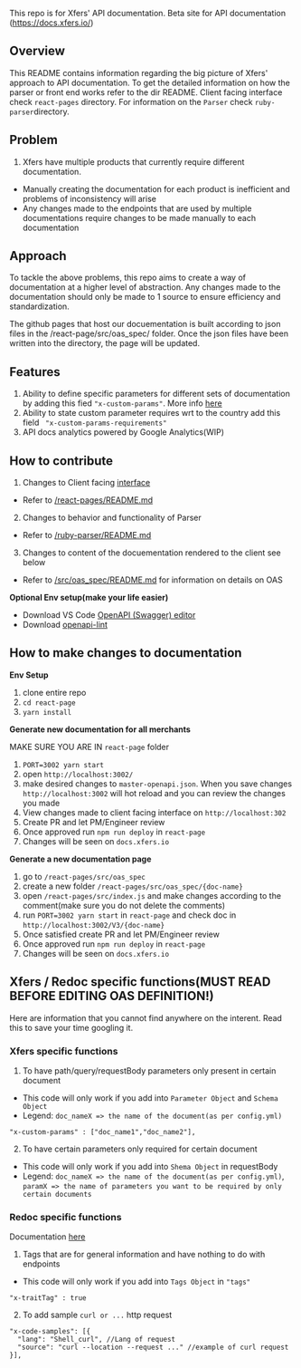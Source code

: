 This repo is for Xfers' API documentation.
Beta site for API documentation (https://docs.xfers.io/)

## Overview

This README contains information regarding the big picture of Xfers' approach to API documentation. To get the detailed information on how the parser or front end works refer to the dir README. Client facing interface check `react-pages` directory. For information on the `Parser` check `ruby-parser`directory.

## Problem

1. Xfers have multiple products that currently require different documentation.
  - Manually creating the documentation for each product is inefficient and problems of inconsistency will arise
  - Any changes made to the endpoints that are used by multiple documentations require changes to be made manually to each documentation

## Approach

To tackle the above problems, this repo aims to create a way of documentation at a higher level of abstraction. Any changes made to the documentation should only be made to 1 source to ensure efficiency and standardization.

The github pages that host our docuementation is built according to json files in the /react-page/src/oas_spec/ folder. Once the json files have been written into the directory, the page will be updated.

## Features
1. Ability to define specific parameters for different sets of documentation by adding this fied
`"x-custom-params"`. More info [here](https://github.com/Xfers/oas-api-docs/tree/master/react-page/src/oas_spec)
2. Ability to state custom parameter requires wrt to the country add this field ` "x-custom-params-requirements"`
3. API docs analytics powered by Google Analytics(WIP)

## How to contribute

1. Changes to  Client facing [interface](https://xfers.github.io/oas-api-docs/)
  - Refer to [/react-pages/README.md](https://github.com/Xfers/oas-api-docs/tree/master/react-page)

2. Changes to behavior and functionality of Parser
  - Refer to [/ruby-parser/README.md](https://github.com/Xfers/oas-api-docs/tree/master/ruby-parser)

3. Changes to content of the docuementation rendered to the client see below

- Refer to [/src/oas_spec/README.md](https://github.com/Xfers/oas-api-docs/tree/master/react-page/src/oas_spec) for information on details on OAS

**Optional Env setup(make your life easier)**
- Download VS Code [OpenAPI (Swagger) editor](https://marketplace.visualstudio.com/items?itemName=42Crunch.vscode-openapi)
- Download [openapi-lint](https://marketplace.visualstudio.com/items?itemName=mermade.openapi-lint)

## How to make changes to documentation

**Env Setup**
1. clone entire repo
2. `cd react-page`
3. `yarn install`

**Generate new documentation for all merchants**

MAKE SURE YOU ARE IN `react-page` folder

1. `PORT=3002 yarn start`
2. open `http://localhost:3002/`
3. make desired changes to `master-openapi.json`. When you save changes `http://localhost:3002` will hot reload and you can review the changes you made
4. View changes made to client facing interface on `http://localhost:302`
5. Create PR and let PM/Engineer review
6. Once approved run `npm run deploy` in `react-page`
7. Changes will be seen on `docs.xfers.io`

**Generate a new documentation page**

1. go to `/react-pages/src/oas_spec`
2. create a new folder `/react-pages/src/oas_spec/{doc-name}`
3. open `/react-pages/src/index.js` and make changes according to the comment(make sure you do not delete the comments)
4. run `PORT=3002 yarn start` in `react-page` and check doc in `http://localhost:3002/V3/{doc-name}`
5. Once satisfied create PR and let PM/Engineer review
6. Once approved run `npm run deploy` in `react-page`
7. Changes will be seen on `docs.xfers.io`

## Xfers / Redoc specific functions(MUST READ BEFORE EDITING OAS DEFINITION!)

Here are information that you cannot find anywhere on the interent. Read this to save your time googling it.

### Xfers specific functions

1. To have path/query/requestBody parameters only present in certain document
- This code will only work if you add into `Parameter Object` and `Schema Object`
- Legend: `doc_nameX => the name of the document(as per config.yml)`
```
"x-custom-params" : ["doc_name1","doc_name2"],
```
2. To have certain parameters only required for certain document
- This code will only work if you add into `Shema Object` in requestBody
- Legend: `doc_nameX => the name of the document(as per config.yml)`, `paramX => the name of parameters you want to be required by only certain documents`

### Redoc specific functions

Documentation [here](https://github.com/Redocly/redoc/blob/master/docs/redoc-vendor-extensions.md#x-tagGroups)

1. Tags that are for general information and have nothing to do with endpoints
- This code will only work if you add into `Tags Object` in `"tags"`
```
"x-traitTag" : true
```

2. To add sample `curl or ...` http request
```
"x-code-samples": [{
  "lang": "Shell_curl", //Lang of request
  "source": "curl --location --request ..." //example of curl request
}],
```
